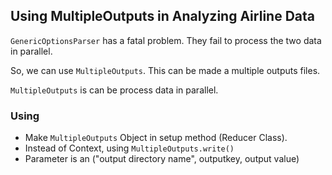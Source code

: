 ## Using MultipleOutputs in Analyzing Airline Data
`GenericOptionsParser` has a fatal problem. They fail to process the two data in parallel.

So, we can use `MultipleOutputs`. This can be made a multiple outputs files.

`MultipleOutputs` is can be process data in parallel. 

### Using
* Make `MultipleOutputs` Object in setup method (Reducer Class). 
* Instead of Context, using `MultipleOutputs.write()`
* Parameter is an ("output directory name", outputkey, output value)

